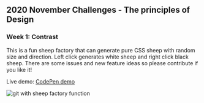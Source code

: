 ## 2020 November Challenges - The principles of Design
### Week 1: Contrast 

This is a fun sheep factory that can generate pure CSS sheep with random size and direction. 
Left click generates white sheep and right click black sheep. 
There are some issues and new feature ideas so please contribute if you like it! 

Live demo: [CodePen demo](https://codepen.io/panvicka/pen/MWeXVrM)


 ![git with sheep factory function](screen_gif.gif)
